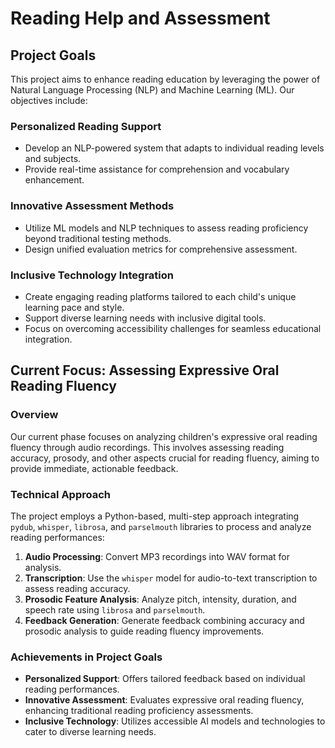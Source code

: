 # Reading Help and Assessment

## Project Goals

This project aims to enhance reading education by leveraging the power of Natural Language Processing (NLP) and Machine Learning (ML). Our objectives include:

### Personalized Reading Support

- Develop an NLP-powered system that adapts to individual reading levels and subjects.
- Provide real-time assistance for comprehension and vocabulary enhancement.

### Innovative Assessment Methods

- Utilize ML models and NLP techniques to assess reading proficiency beyond traditional testing methods.
- Design unified evaluation metrics for comprehensive assessment.

### Inclusive Technology Integration

- Create engaging reading platforms tailored to each child's unique learning pace and style.
- Support diverse learning needs with inclusive digital tools.
- Focus on overcoming accessibility challenges for seamless educational integration.

## Current Focus: Assessing Expressive Oral Reading Fluency

### Overview

Our current phase focuses on analyzing children's expressive oral reading fluency through audio recordings. This involves assessing reading accuracy, prosody, and other aspects crucial for reading fluency, aiming to provide immediate, actionable feedback.

### Technical Approach

The project employs a Python-based, multi-step approach integrating `pydub`, `whisper`, `librosa`, and `parselmouth` libraries to process and analyze reading performances:

1. **Audio Processing**: Convert MP3 recordings into WAV format for analysis.
2. **Transcription**: Use the `whisper` model for audio-to-text transcription to assess reading accuracy.
3. **Prosodic Feature Analysis**: Analyze pitch, intensity, duration, and speech rate using `librosa` and `parselmouth`.
4. **Feedback Generation**: Generate feedback combining accuracy and prosodic analysis to guide reading fluency improvements.

### Achievements in Project Goals

- **Personalized Support**: Offers tailored feedback based on individual reading performances.
- **Innovative Assessment**: Evaluates expressive oral reading fluency, enhancing traditional reading proficiency assessments.
- **Inclusive Technology**: Utilizes accessible AI models and technologies to cater to diverse learning needs.

